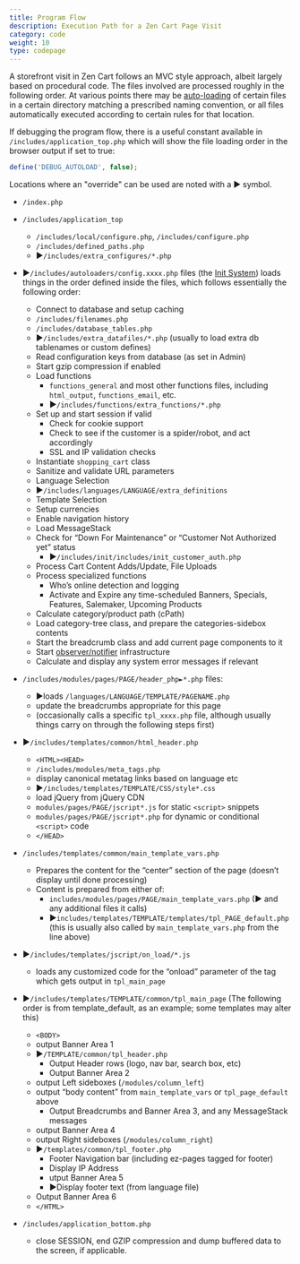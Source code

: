 ```yaml
---
title: Program Flow
description: Execution Path for a Zen Cart Page Visit
category: code
weight: 10
type: codepage
---
```


A storefront visit in Zen Cart follows an MVC style approach, albeit largely based on procedural code. The files involved are processed roughly in the following order. At various points there may be [auto-loading](/dev/code/inclusion/) of certain files in a certain directory matching a prescribed naming convention, or all files automatically executed according to certain rules for that location.

If debugging the program flow, there is a useful constant available in `/includes/application_top.php` which will show the file loading order in the browser output if set to true:
```php
define('DEBUG_AUTOLOAD', false);
```

Locations where an "override" can be used are noted with a ► symbol.

- `/index.php`

- `/includes/application_top`
  - `/includes/local/configure.php`, `/includes/configure.php`
  - `/includes/defined_paths.php`
  - ►`/includes/extra_configures/*.php`

- ►`/includes/autoloaders/config.xxxx.php` files (the [Init System](/dev/code/init_system/)) loads things in the order defined inside the files, which follows essentially the following order:
  - Connect to database and setup caching
  - `/includes/filenames.php`
  - `/includes/database_tables.php`
  - ►`/includes/extra_datafiles/*.php` (usually to load extra db tablenames or custom defines)
  - Read configuration keys from database (as set in Admin)
  - Start gzip compression if enabled
  - Load functions
      - `functions_general` and most other functions files, including `html_output`, `functions_email`, etc.
      - ►`/includes/functions/extra_functions/*.php`
  - Set up and start session if valid
      - Check for cookie support
      - Check to see if the customer is a spider/robot, and act accordingly
      - SSL and IP validation checks
  - Instantiate `shopping_cart` class
  - Sanitize and validate URL parameters
  - Language Selection
  - ►`/includes/languages/LANGUAGE/extra_definitions`
  - Template Selection
  - Setup currencies
  - Enable navigation history
  - Load MessageStack
  - Check for “Down For Maintenance” or “Customer Not Authorized yet” status
    - ►`/includes/init/includes/init_customer_auth.php`
  - Process Cart Content Adds/Update, File Uploads
  - Process specialized functions
      - Who’s online detection and logging
      - Activate and Expire any time-scheduled Banners, Specials, Features, Salemaker, Upcoming Products
  - Calculate category/product path (cPath)
  - Load category-tree class, and prepare the categories-sidebox contents
  - Start the breadcrumb class and add current page components to it
  - Start [observer/notifier](/dev/code/notifiers/) infrastructure
  - Calculate and display any system error messages if relevant

- `/includes/modules/pages/PAGE/header_php►*.php` files:
  - ►loads `/languages/LANGUAGE/TEMPLATE/PAGENAME.php`
  - update the breadcrumbs appropriate for this page
  - (occasionally calls a specific `tpl_xxxx.php` file, although usually things carry on through the following steps first)

- ►`/includes/templates/common/html_header.php`
  - `<HTML><HEAD>`
  - `/includes/modules/meta_tags.php`
  - display canonical metatag links based on language etc
  - ►`/includes/templates/TEMPLATE/CSS/style*.css`
  - load jQuery from jQuery CDN
  - `modules/pages/PAGE/jscript*.js` for static `<script>` snippets
  - `modules/pages/PAGE/jscript*.php` for dynamic or conditional `<script>` code
  - `</HEAD>`
  
- `/includes/templates/common/main_template_vars.php`
  - Prepares the content for the “center” section of the page (doesn’t display until done processing)
  - Content is prepared from either of:
      - `includes/modules/pages/PAGE/main_template_vars.php` (► and any additional files it calls) 
      - ►`includes/templates/TEMPLATE/templates/tpl_PAGE_default.php` (this is usually also called by `main_template_vars.php` from the line above)

- ►`/includes/templates/jscript/on_load/*.js`
  - loads any customized code for the “onload” parameter of the <body> tag which gets output in `tpl_main_page`

- ►`/includes/templates/TEMPLATE/common/tpl_main_page` (The following order is from template_default, as an example; some templates may alter this)
  - `<BODY>`
  - output Banner Area 1
  - ►`/TEMPLATE/common/tpl_header.php`
      - Output Header rows (logo, nav bar, search box, etc)
      - Output Banner Area 2
  - output Left sideboxes  (`/modules/column_left`)
  - output “body content” from `main_template_vars` or `tpl_page_default` above
      - Output Breadcrumbs and  Banner Area 3, and any MessageStack messages
  - output Banner Area 4
  - output Right sideboxes  (`/modules/column_right`)
  - ►`/templates/common/tpl_footer.php`
      - Footer Navigation bar (including ez-pages tagged for footer)
      - Display IP Address
      - utput Banner Area 5
      - ►Display footer text (from language file)
  - Output Banner Area 6
  - `</HTML>`

- `/includes/application_bottom.php`
  - close SESSION, end GZIP compression and dump buffered data to the screen, if applicable.
  

